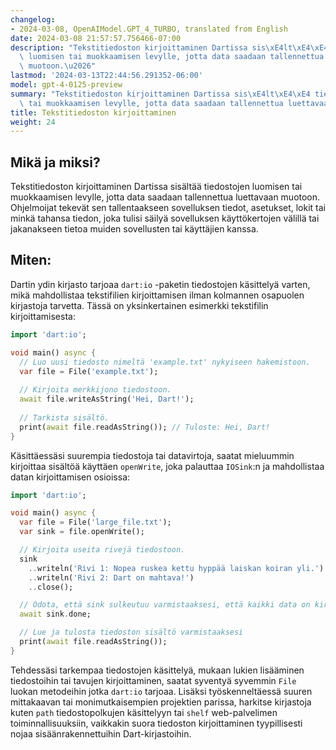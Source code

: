 ```yaml
---
changelog:
- 2024-03-08, OpenAIModel.GPT_4_TURBO, translated from English
date: 2024-03-08 21:57:57.756466-07:00
description: "Tekstitiedoston kirjoittaminen Dartissa sis\xE4lt\xE4\xE4 tiedostojen\
  \ luomisen tai muokkaamisen levylle, jotta data saadaan tallennettua luettavaan\
  \ muotoon.\u2026"
lastmod: '2024-03-13T22:44:56.291352-06:00'
model: gpt-4-0125-preview
summary: "Tekstitiedoston kirjoittaminen Dartissa sis\xE4lt\xE4\xE4 tiedostojen luomisen\
  \ tai muokkaamisen levylle, jotta data saadaan tallennettua luettavaan muotoon.\u2026"
title: Tekstitiedoston kirjoittaminen
weight: 24
---
```


## Mikä ja miksi?
Tekstitiedoston kirjoittaminen Dartissa sisältää tiedostojen luomisen tai muokkaamisen levylle, jotta data saadaan tallennettua luettavaan muotoon. Ohjelmoijat tekevät sen tallentaakseen sovelluksen tiedot, asetukset, lokit tai minkä tahansa tiedon, joka tulisi säilyä sovelluksen käyttökertojen välillä tai jakanakseen tietoa muiden sovellusten tai käyttäjien kanssa.

## Miten:
Dartin ydin kirjasto tarjoaa `dart:io` -paketin tiedostojen käsittelyä varten, mikä mahdollistaa tekstifilien kirjoittamisen ilman kolmannen osapuolen kirjastoja tarvetta. Tässä on yksinkertainen esimerkki tekstifilin kirjoittamisesta:

```dart
import 'dart:io';

void main() async {
  // Luo uusi tiedosto nimeltä 'example.txt' nykyiseen hakemistoon.
  var file = File('example.txt');
  
  // Kirjoita merkkijono tiedostoon.
  await file.writeAsString('Hei, Dart!');
  
  // Tarkista sisältö.
  print(await file.readAsString()); // Tuloste: Hei, Dart!
}
```

Käsittäessäsi suurempia tiedostoja tai datavirtoja, saatat mieluummin kirjoittaa sisältöä käyttäen `openWrite`, joka palauttaa `IOSink`:n ja mahdollistaa datan kirjoittamisen osioissa:

```dart
import 'dart:io';

void main() async {
  var file = File('large_file.txt');
  var sink = file.openWrite();

  // Kirjoita useita rivejä tiedostoon.
  sink
    ..writeln('Rivi 1: Nopea ruskea kettu hyppää laiskan koiran yli.')
    ..writeln('Rivi 2: Dart on mahtava!')
    ..close();

  // Odota, että sink sulkeutuu varmistaaksesi, että kaikki data on kirjoitettu tiedostoon.
  await sink.done;

  // Lue ja tulosta tiedoston sisältö varmistaaksesi
  print(await file.readAsString());
}
```

Tehdessäsi tarkempaa tiedostojen käsittelyä, mukaan lukien lisääminen tiedostoihin tai tavujen kirjoittaminen, saatat syventyä syvemmin `File` luokan metodeihin jotka `dart:io` tarjoaa. Lisäksi työskenneltäessä suuren mittakaavan tai monimutkaisempien projektien parissa, harkitse kirjastoja kuten `path` tiedostopolkujen käsittelyyn tai `shelf` web-palvelimen toiminnallisuuksiin, vaikkakin suora tiedoston kirjoittaminen tyypillisesti nojaa sisäänrakennettuihin Dart-kirjastoihin.
